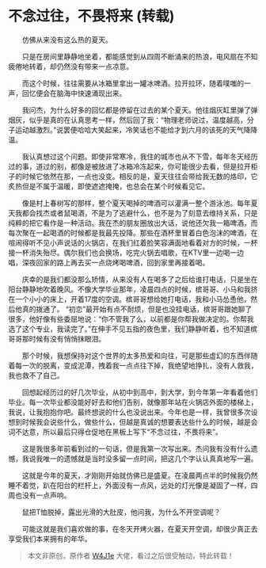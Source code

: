 # 不念过往，不畏将来 (转载)


  仿佛从来没有这么热的夏天。

  只是在房间里静静地坐着，都能感觉到从四周不断涌来的热浪，电风扇在不知疲倦地转着，却仍然没有带来一点凉意。

  而这个时候，往往需要从冰箱里拿出一罐冰啤酒。拉开拉环，随着噗嗤的一声，回忆便会在脑海中快速涌现出来。

  我问杰，为什么好多的回忆都是停留在过去的某个夏天。他往烟灰缸里弹了弹烟灰，似乎是真的在认真思考一样，然后回了我：“物理老师说过，温度越高，分子运动越激烈。”说罢便哈哈大笑起来，冷笑话也不能给才到六月的该死的天气降降温。

  我认真想过这个问题。即使非常寒冷，我住的城市也从不下雪，每年冬天经历过的事，道过的别，都像是被放进了冰箱冷冻起来，你可能很少去看，但是拉开柜子的时候它依然在那，一点也没变。相反的是，夏天往往会带给我无数的烙印，它炙热但是不属于温暖，即使遮遮掩掩，也总会在某个时候看见它。

  像是村上春树写的那样，整个夏天喝掉的啤酒可以灌满一整个游泳池。每年夏天我都会找杰或者鼠喝酒，不是为了逃避什么，也不是为了刻意去维持关系，只是纯粹的把它看作是一种活动。我在杰的朋友圈放出大话，说他还欠我一箱啤酒，而每次聚在一起喝酒的时候都是我最先投降。那些在酒杯里冒着白色泡沫的啤酒，在喧闹得听不见小声说话的火锅店，在我们红着脸笑容满面地看着对方的时候，一杯接一杯消失殆尽。偶尔我们也会换场，吃完火锅去唱歌，在KTV里一边喝一边唱，深夜回家的路上再去买一点烧烤喝啤酒，回到家里再接着喝。

  庆幸的是我们都没那么矫情，从来没有人在喝多了之后给谁打电话，只是坐在阳台静静地吹着晚风。不像大学毕业那年，凌晨四点的时候，槟哥哥、小马和我挤在一个小小的床上，开着17度的空调。槟哥哥想给她打电话，我和小马怂恿他，然后他真的拨通了。 “初恋”最开始有点不耐烦，但是也没挂电话，槟哥哥跟她聊了很多，他好像有些委屈地说：“你不管我了么，以前都是你帮我做决定的。你帮我选了这个专业，我读完了。”在伸手不见五指的夜色里，我们静静听着，也不知道槟哥哥那时候有没有悄悄抹眼泪。

  那个时候，我想保持对这个世界的太多热爱和向往，可是那些虚幻的东西伴随着每一次的脱离，变成泥潭，拽着我一点点往下掉，我绝望地挣扎，没有人救我，我也救不了自己。

  回想起经历过的好几次毕业，从初中到高中，到大学，到今年第一年看着他们毕业。每一次毕业都没能好好去和他们告别，就像那年站在火锅店外面的楼梯上，我说，让我抱抱你吧。最终想说的什么也没说出来。今年也是一样，我曾很多次设想到时候我会说些什么，做些什么，但越是真诚的想要表达些什么的时候，越是会词不达意，所以最后只得仓促地在黑板上写下“不念过往，不畏将来”。

  这是我很多年前看到过的一句话，但是我第一次写出来。杰问我有没有什么遗憾，我说我唯一的遗憾就是当时没多留一点时间，把这几个字认认真真地写一遍。

  这就是今年的夏天，才刚刚开始就仿佛已是盛夏。在凌晨两点半的时候我仍然睡不着觉，趴在阳台的栏杆上，外面没有一点风，远处的灯光像是凝固了一样，四周也没有一点声响。

  鼠把T恤脱掉，露出光滑的大肚皮，他问我，为什么不开空调呢？

  可能这就是我们喜欢做的事，在冬天开烤火器，在夏天开空调，却很少真正去享受我们本来拥有的年华。

   
   
   

> 本文非原创，原作者 [W4J1e](https://www.hin.cool/posts/sunmerbeer.html) 大佬，看过之后很受触动，特此转载！

